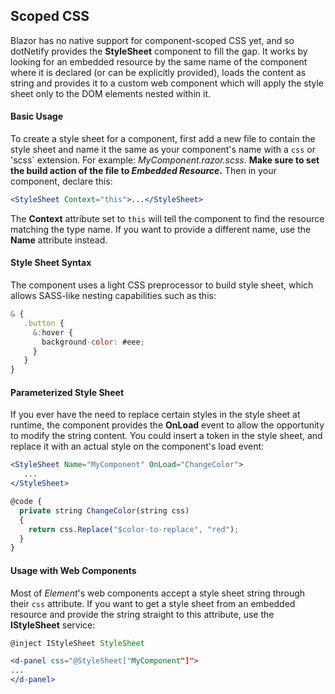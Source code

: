 ## Scoped CSS

Blazor has no native support for component-scoped CSS yet, and so dotNetify provides the **StyleSheet** component to fill the gap. It works by looking for an embedded resource by the same name of the component where it is declared (or can be explicitly provided), loads the content as string and provides it to a custom web component which will apply the style sheet only to the DOM elements nested within it.

#### Basic Usage

To create a style sheet for a component, first add a new file to contain the style sheet and name it the same as your component's name with a `css` or 'scss` extension. For example: _MyComponent.razor.scss_. <b>Make sure to set the build action of the file to _Embedded Resource_.</b> Then in your component, declare this:

```jsx
<StyleSheet Context="this">...</StyleSheet>
```

The **Context** attribute set to `this` will tell the component to find the resource matching the type name. If you want to provide a different name, use the **Name** attribute instead.

#### Style Sheet Syntax

The component uses a light CSS preprocessor to build style sheet, which allows SASS-like nesting capabilities such as this:

```jsx
& {
   .button {
     &:hover {
       background-color: #eee;
     }
   }
}
```

#### Parameterized Style Sheet

If you ever have the need to replace certain styles in the style sheet at runtime, the component provides the **OnLoad** event to allow the opportunity to modify the string content. You could insert a token in the style sheet, and replace it with an actual style on the component's load event:

```jsx
<StyleSheet Name="MyComponent" OnLoad="ChangeColor">
   ...
</StyleSheet>

@code {
  private string ChangeColor(string css)
  {
    return css.Replace("$color-to-replace", "red");
  }
}
```

#### Usage with Web Components

Most of _Element_'s web components accept a style sheet string through their `css` attribute. If you want to get a style sheet from an embedded resource and provide the string straight to this attribute, use the **IStyleSheet** service:

```jsx
@inject IStyleSheet StyleSheet

<d-panel css="@StyleSheet["MyComponent"]">
...
</d-panel>
```

